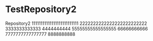 # TestRepository2
Repository2
11111111111111111111111111
2222222222222222222222222
3333333333333
4444444444
55555555555555555
66666666666
7777777777777777
8888888888
